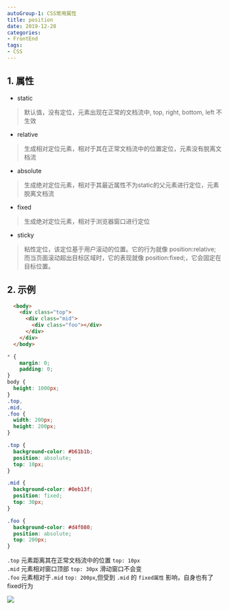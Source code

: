 ```yaml
---
autoGroup-1: CSS常用属性
title: position
date: 2019-12-28
categories:
- FrontEnd
tags:
- CSS
---
```


## 1. 属性

+ static    
> 默认值，没有定位，元素出现在正常的文档流中, top, right, bottom, left 不生效

+ relative   
> 生成相对定位元素，相对于其在正常文档流中的位置定位，元素没有脱离文档流

+ absolute   
> 生成绝对定位元素，相对于其最近属性不为static的父元素进行定位，元素脱离文档流

+ fixed   
> 生成绝对定位元素，相对于浏览器窗口进行定位

+ sticky    
> 粘性定位，该定位基于用户滚动的位置。它的行为就像 position:relative; 而当页面滚动超出目标区域时，它的表现就像 position:fixed;，它会固定在目标位置。

## 2. 示例

```html
  <body>
    <div class="top">
      <div class="mid">
        <div class="foo"></div>
      </div>
    </div>
  </body>
```
```css
* {
    margin: 0;
    padding: 0;
}
body {
  height: 1000px;
}
.top,
.mid,
.foo {
  width: 200px;
  height: 200px;
}

.top {
  background-color: #b61b1b;
  position: absolute;
  top: 10px;
}

.mid {
  background-color: #0eb13f;
  position: fixed;
  top: 30px;
}

.foo {
  background-color: #d4f080;
  position: absolute;
  top: 200px;
}

```
`.top` 元素距离其在正常文档流中的位置  `top: 10px`   
`.mid` 元素相对窗口顶部 `top: 30px` 滑动窗口不会变   
`.foo` 元素相对于`.mid` `top: 200px`,但受到 `.mid` 的 `fixed属性` 影响，自身也有了fixed行为  
 
![](https://tva1.sinaimg.cn/large/007S8ZIlly1ghoi8dsrp7g30g80ncmz7.gif)

